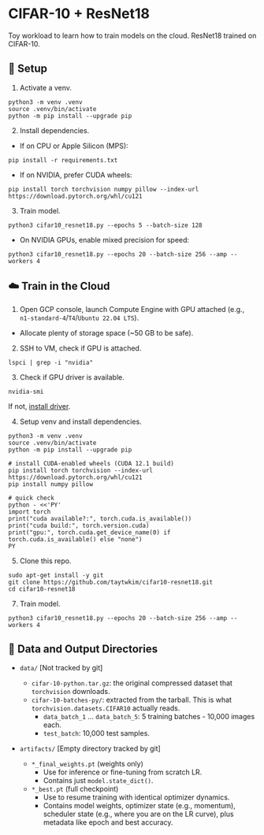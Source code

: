# CIFAR-10 + ResNet18

Toy workload to learn how to train models on the cloud. ResNet18 trained on CIFAR-10.

## 🚀 Setup

1. Activate a venv.
```bash!
python3 -m venv .venv
source .venv/bin/activate
python -m pip install --upgrade pip
```

2. Install dependencies.

* If on CPU or Apple Silicon (MPS):
```bash!
pip install -r requirements.txt
```

* If on NVIDIA, prefer CUDA wheels:
```bash!
pip install torch torchvision numpy pillow --index-url https://download.pytorch.org/whl/cu121
```

3. Train model.

```bash!
python3 cifar10_resnet18.py --epochs 5 --batch-size 128
```

* On NVIDIA GPUs, enable mixed precision for speed:
```
python3 cifar10_resnet18.py --epochs 20 --batch-size 256 --amp --workers 4
```

## ☁️ Train in the Cloud

1. Open GCP console, launch Compute Engine with GPU attached (e.g., `n1-standard-4`/`T4`/`Ubuntu 22.04 LTS`).
* Allocate plenty of storage space (~50 GB to be safe). 

2. SSH to VM, check if GPU is attached.
```bash!
lspci | grep -i "nvidia"
```

3. Check if GPU driver is available.
```bash!
nvidia-smi
```

If not, [install driver](https://cloud.google.com/compute/docs/gpus/install-drivers-gpu#linux).

4. Setup venv and install dependencies.
```bash!
python3 -m venv .venv
source .venv/bin/activate
python -m pip install --upgrade pip

# install CUDA-enabled wheels (CUDA 12.1 build)
pip install torch torchvision --index-url https://download.pytorch.org/whl/cu121
pip install numpy pillow

# quick check
python - <<'PY'
import torch
print("cuda available?:", torch.cuda.is_available())
print("cuda build:", torch.version.cuda)
print("gpu:", torch.cuda.get_device_name(0) if torch.cuda.is_available() else "none")
PY
```

5. Clone this repo.
```bash!
sudo apt-get install -y git
git clone https://github.com/taytwkim/cifar10-resnet18.git
cd cifar10-resnet18
```

7. Train model.
```
python3 cifar10_resnet18.py --epochs 20 --batch-size 256 --amp --workers 4
```

## 📁 Data and Output Directories

* `data/` [Not tracked by git]
    * `cifar-10-python.tar.gz`: the original compressed dataset that `torchvision` downloads.
    * `cifar-10-batches-py/`: extracted from the tarball. This is what `torchvision.datasets.CIFAR10` actually reads.
        * `data_batch_1` … `data_batch_5`: 5 training batches - 10,000 images each.
        * `test_batch`: 10,000 test samples.

* `artifacts/` [Empty directory tracked by git]
    * `*_final_weights.pt` (weights only)
        * Use for inference or fine-tuning from scratch LR.
        * Contains just `model.state_dict()`.
    * `*_best.pt` (full checkpoint)
        * Use to resume training with identical optimizer dynamics.
        * Contains model weights, optimizer state (e.g., momentum), scheduler state (e.g., where you are on the LR curve), plus metadata like epoch and best accuracy.
